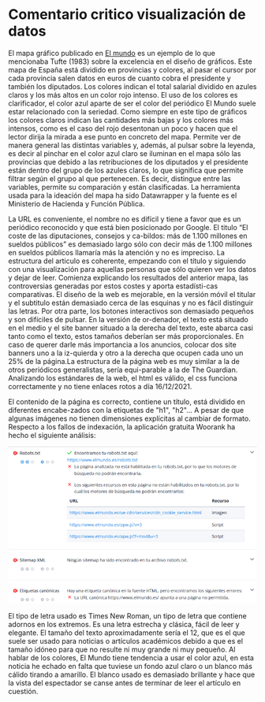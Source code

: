 ﻿
# **Comentario critico visualización de datos**
El mapa gráfico publicado en [El mundo](https://www.elmundo.es/economia/macroeconomia/2021/10/15/616848e221efa0b4698b45ac.html) es un ejemplo de lo que mencionaba Tufte (1983) sobre la excelencia en el diseño de gráficos. Este mapa de España está dividido en provincias y colores, al pasar el cursor por cada provincia salen datos en euros de cuanto cobra el presidente y también los diputados. Los colores indican el total salarial dividido en azules claros y los más altos en un color rojo intenso. El uso de los colores es clarificador, el color azul aparte de ser el color del periódico El Mundo suele estar relacionado con la seriedad. Como siempre en este tipo de gráficos los colores claros indican las cantidades más bajas y los colores más intensos, como es el caso del rojo desentonan un poco y hacen que el lector dirija la mirada a ese punto en concreto del mapa. Permite ver de manera general las distintas variables y, además, al pulsar sobre la leyenda, es decir al pinchar en el color azul claro se iluminan en el mapa sólo las provincias que debido a las retribuciones de los diputados y el presidente están dentro del grupo de los azules claros, lo que significa que permite filtrar según el grupo al que pertenecen. Es decir, distingue entre las variables, permite su comparación y están clasificadas. La herramienta usada para la ideación del mapa ha sido Datawrapper y la fuente es el Ministerio de Hacienda y Función Pública. 

La URL es conveniente, el nombre no es difícil y tiene a favor que es un periódico reconocido y que está bien posicionado por Google. El titulo “El coste de las diputaciones, consejos y ca-bildos: más de 1.100 millones en sueldos públicos” es demasiado largo sólo con decir más de 1.100 millones en sueldos públicos llamaría más la atención y no es impreciso. La estructura del articulo es coherente, empezando con el título y siguiendo con una visualización para aquellas personas que sólo quieren ver los datos y dejar de leer. Comienza explicando los resultados del anterior mapa, las controversias generadas por estos costes y aporta estadísti-cas comparativas. El diseño de la web es mejorable, en la versión móvil el titular y el subtitulo están demasiado cerca de las esquinas y no es fácil distinguir las letras. Por otra parte, los botones interactivos son demasiado pequeños y son difíciles de pulsar. En la versión de or-denador, el texto está situado en el medio y el site banner situado a la derecha del texto, este abarca casi tanto como el texto, estos tamaños deberían ser más proporcionales. En caso de querer darle más importancia a los anuncios, colocar dos site banners uno a la iz-quierda y otro a la derecha que ocupen cada uno un 25% de la página.La estructura de la página web es muy similar a la de otros periódicos generalistas, sería equi-parable a la de The Guardian. Analizando los estándares de la web, el html es válido, el css funciona correctamente y no tiene enlaces rotos a día 16/12/2021.

El contenido de la página es correcto, contiene un título, está dividido en diferentes encabe-zados con la etiquetas de "h1", "h2"... A pesar de que algunas imágenes no tienen dimensiones explícitas al cambiar de formato. Respecto a los fallos de indexación, la aplicación gratuita Woorank ha hecho el siguiente análisis: 

![](https://github.com/oihanesojo/oihanesojo.github.io/blob/main/imagenes/web.png)

El tipo de letra usado es Times New Roman, un tipo de letra que contiene adornos en los extremos. Es una letra estrecha y clásica, fácil de leer y elegante. El tamaño del texto aproximadamente sería el 12, que es el que suele ser usado para noticias o artículos académicos debido a que es el tamaño idóneo para que no resulte ni muy grande ni muy pequeño. Al hablar de los colores, El Mundo tiene tendencia a usar el color azul, en esta noticia he echado en falta que tuviese un fondo azul claro o un blanco más cálido tirando a amarillo. El blanco usado es demasiado brillante y hace que la vista del espectador se canse antes de terminar de leer el artículo en cuestión. 

